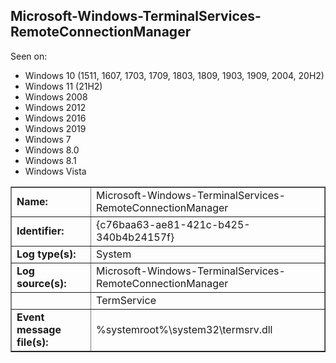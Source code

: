 ## Microsoft-Windows-TerminalServices-RemoteConnectionManager

Seen on:
* Windows 10 (1511, 1607, 1703, 1709, 1803, 1809, 1903, 1909, 2004, 20H2)
* Windows 11 (21H2)
* Windows 2008
* Windows 2012
* Windows 2016
* Windows 2019
* Windows 7
* Windows 8.0
* Windows 8.1
* Windows Vista

<table border="1" class="docutils">
  <tbody>
    <tr>
      <td><b>Name:</b></td>
      <td>Microsoft-Windows-TerminalServices-RemoteConnectionManager</td>
    </tr>
    <tr>
      <td><b>Identifier:</b></td>
      <td>{c76baa63-ae81-421c-b425-340b4b24157f}</td>
    </tr>
    <tr>
      <td><b>Log type(s):</b></td>
      <td>System</td>
    </tr>
    <tr>
      <td><b>Log source(s):</b></td>
      <td>Microsoft-Windows-TerminalServices-RemoteConnectionManager</td>
    </tr>
    <tr>
      <td>&nbsp;</td>
      <td>TermService</td>
    </tr>
    <tr>
      <td><b>Event message file(s):</b></td>
      <td>%systemroot%\system32\termsrv.dll</td>
    </tr>
  </tbody>
</table>

&nbsp;

